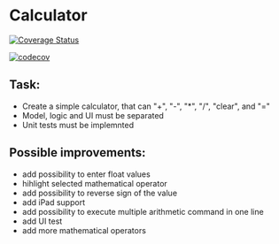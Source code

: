 # Calculator
[![Coverage Status](https://coveralls.io/repos/github/ned1988/Calculator/badge.svg?branch=master)](https://coveralls.io/github/ned1988/Calculator?branch=master)

[![codecov](https://codecov.io/gh/ned1988/Calculator/branch/master/graph/badge.svg)](https://codecov.io/gh/ned1988/Calculator)

## Task:
- Create a simple calculator, that can "+", "-", "*", "/", "clear", and "=" 
- Model, logic and UI must be separated
- Unit tests must be implemnted

## Possible improvements:
- add possibility to enter float values
- hihlight selected mathematical operator
- add possibility to reverse sign of the value
- add iPad support
- add possibility to execute multiple arithmetic command in one line
- add UI test
- add more mathematical operators
